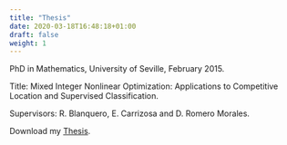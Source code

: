 ```yaml
---
title: "Thesis"
date: 2020-03-18T16:48:18+01:00
draft: false
weight: 1
---
```

PhD in Mathematics, University of Seville, February 2015.

Title: Mixed Integer Nonlinear Optimization: Applications to Competitive Location and Supervised Classification.

Supervisors: R. Blanquero, E. Carrizosa and D. Romero Morales.


Download my [Thesis](https://github.com/amaya-nogalesgomez/amaya-nogalesgomez.github.io/blob/master/Athesis.pdf).
